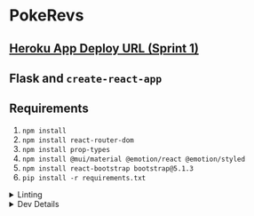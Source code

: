 # PokeRevs

## [Heroku App Deploy URL (Sprint 1)](https://pokerevs.herokuapp.com/)

## Flask and `create-react-app`

## Requirements

1. `npm install`
2. `npm install react-router-dom`
3. `npm install prop-types`
4. `npm install @mui/material @emotion/react @emotion/styled`
5. `npm install react-bootstrap bootstrap@5.1.3`
6. `pip install -r requirements.txt`

<details><summary>Linting</summary>

## eslint

1. Eslintrc: react/jsx-filename-extension is disabled because we saw no need to change the .js extension to .jsx.
2. Eslintrc: react/no-array-index-key is disabled because some array mapping into jsx components required no use of key attribute (for example, listing pokemon reviews)
3. Eslintrc: react-hooks/exhaustive-deps. This linting rule specifically pertains to whenever we call useEffect, with a second parameter being an empty array. The intent is to prevent infinite rerenders (probably on the basis that useEffect might occur infinitely without some other state dependency), but in our case useEffect is just a replacement for applying something on component mount (at least whenever empty array is applied).
4. Eslintrc: object-curly-newline. This is thrown during some import statements that are too long (such as importing react-bootstrap components). We ignore this linting rule because none of our imports exceed any type of line character limit, and saving the js file tends to auto format it if needed anyways.
5. Every test.js ignores undefined function because tests are seen as undefined but interpretted correctly by npm tests
6. Backend.js ignores no-unused-vars because some response data may be used later down the line.
7. Pokemon.js ignores jsx-key because there is no use for a key prop in the iterator at the moment.
8. Search.js, Pokemon.js, and Profile.js have disabled exhaustive-deps, because UseEffect has an empty list as second argument (meaning no dependency). Inside of the UseEffect hook itself we are just utilizing UseState variables to initialize stuff, and would prefer not to invoke useEffect every time those variables are updated.

## pylint

1. All .py files ignore invalid-name and missing-function-docstring--the former because we adhere to camelCase naming convention instead of snake case (at least consistently); the latter because the code functionality changes a lot in agile development.
2. app.py: disable=invalid-envvar-default is ignored because of the default case--pylint is worried that we may be supplying a non-string (which is not the case)
3. dbhandler.py: no-self-argument and no-member are ignored because DB is acting as a static class to handle any database interactions--no instantiation is involved, and therefore no self variables are created.
4. dbhandler.py: missing-class-docstring is ignored because agile framework again.
5. dbhandler.py: too-many-arguments and no-method-arguments are disabled: the former because the number of arguments will likely change in the future (in which case we are likely going to pass a dictionary containing the data instead); the latter because the method in question is a utility function that prints the state of the database, and requires no arguments.
6. dbhandler.py: not-an-iterable is ignored because reviews is actually iterable but not detected.
7. dbhandler.py: too-many-locals is ignored because the method in question is only for populating the database--it is called outside of the context of the app and therefore storing all of them in a single object would only obfuscate the information.
8. models.py: no-member is ignored because pylint_flask_sqlalchemy is responsible for linting that.
9. models.py: consider-using-f-string is ignored because the repr methods documentation suggests the default return string to be formatted as '<{table} %r' %{string}.
10. models.py: too-few-public-methods is ignored because the models are only responsible for the structure of the database, DB handler is responsible for their behavior.
11. app.py: protected-access is ignored because there is no accessor method to the protected member variable of credentials. Otherwise, oauth2 fails.

</details>

<details><summary>Dev Details</summary>

## Run Application

1. Run command in terminal (in your project directory): `npm run build`. This will update anything related to your `App.js` file (so `public/index.html`, any CSS you're pulling in, etc).
2. Run command in terminal (in your project directory): `python3 app.py`
3. Preview web page in browser 'localhost:8080/' (or whichever port you're using)

## Deploy to Heroku

1. Create a Heroku app: `heroku create --buildpack heroku/python`
2. Add nodejs buildpack: `heroku buildpacks:add --index 1 heroku/nodejs`
3. Push to Heroku: `git push heroku main`

</details>
